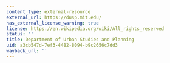 ```yaml
---
content_type: external-resource
external_url: https://dusp.mit.edu/
has_external_license_warning: true
license: https://en.wikipedia.org/wiki/All_rights_reserved
status: ''
title: Department of Urban Studies and Planning
uid: a3cb547d-7ef3-4482-8094-b9c2656c7dd3
wayback_url: ''
---
```


